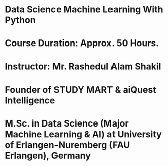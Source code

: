 # Data Science Machine Learning With Python
# Course Duration: Approx. 50 Hours.
# Instructor: Mr. Rashedul Alam Shakil
# Founder of STUDY MART & aiQuest Intelligence
# M.Sc. in Data Science (Major Machine Learning & AI) at University of Erlangen-Nuremberg (FAU Erlangen), Germany
